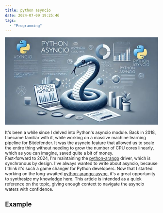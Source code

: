 ```yaml
---
title: python asyncio
date: 2024-07-09 19:25:46
tags:
  - "Programming"
---
```


![Python Asyncio Heading Image](https://raw.githubusercontent.com/apetenchea/cdroot/master/source/_posts/python-asyncio/media/heading.jpg)

It's been a while since I delved into Python's asyncio module. Back in 2018, I became familiar with it, while working
on a massive machine learning pipeline for Bitdefender. It was the asyncio feature that allowed us to scale the entire thing without
needing to grow the number of CPU cores linearly, which as you can imagine, saved quite a bit of money.  
Fast-forward to 2024, I'm maintaining the [python-arango](https://github.com/arangodb/python-arango) driver, which is
synchronous by design. I've always wanted to write about asyncio, because I think it's such a game changer for Python developers.
Now that I started working on the long-awaited [python-arango-async](https://github.com/arangodb/python-arango-async),
it's a great opportunity to synthesize my knowledge here. This article is intended as a quick reference on the topic,
giving enough context to navigate the asyncio waters with confidence.

## Example

